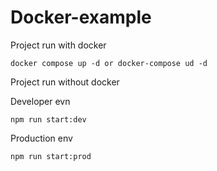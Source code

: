 # Docker-example

Project run with docker
```
docker compose up -d or docker-compose ud -d
```

Project run without docker

Developer evn

```
npm run start:dev
```

Production env

```
npm run start:prod
```